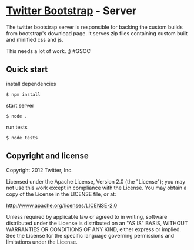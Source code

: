 [Twitter Bootstrap](http://twitter.github.com/bootstrap) - Server
=================

The twitter bootstrap server is responsible for backing the custom builds from bootstrap's download page. It serves zip files containing custom built and minified css and js.

This needs a lot of work. ;) #GSOC


Quick start
-----------

install dependencies
```
$ npm install
```

start server
```
$ node .
```

run tests
```
$ node tests
```


Copyright and license
---------------------

Copyright 2012 Twitter, Inc.

Licensed under the Apache License, Version 2.0 (the "License");
you may not use this work except in compliance with the License.
You may obtain a copy of the License in the LICENSE file, or at:

   http://www.apache.org/licenses/LICENSE-2.0

Unless required by applicable law or agreed to in writing, software
distributed under the License is distributed on an "AS IS" BASIS,
WITHOUT WARRANTIES OR CONDITIONS OF ANY KIND, either express or implied.
See the License for the specific language governing permissions and
limitations under the License.